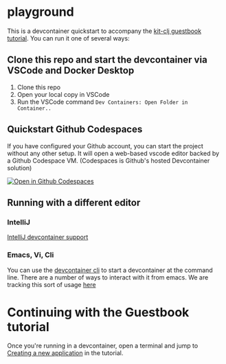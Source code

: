 # playground

This is a devcontainer quickstart to accompany the [kit-clj guestbook tutorial](https://kit-clj.github.io/docs/guestbook.html).  You can run it one of several ways:

## Clone this repo and start the devcontainer via VSCode and Docker Desktop

1. Clone this repo
2. Open your local copy in VSCode
3. Run the VSCode command `Dev Containers: Open Folder in Container..`


## Quickstart Github Codespaces
If you have configured your Github account, you can start the project without any other setup.  It will open a web-based vscode editor backed by a Github Codespace VM. (Codespaces is Github's hosted Devcontainer solution)

[![Open in Github Codespaces](https://github.com/codespaces/badge.svg)](https://codespaces.new/kit-clj/playground.github.io)

## Running with a different editor

### IntelliJ

[IntelliJ devcontainer support](https://www.jetbrains.com/help/idea/connect-to-devcontainer.html)

### Emacs, Vi, Cli

You can use the [devcontainer cli](https://github.com/devcontainers/cli) to start a devcontainer at the command line.  There are a number of ways to interact with it from emacs.  We are tracking this sort of usage [here](https://github.com/jwhitlark/cnc-devcontainer-templates/issues/3)

# Continuing with the Guestbook tutorial
Once you're running in a devcontainer, open a terminal and jump to [Creating a new application](https://kit-clj.github.io/docs/guestbook.html#creating_a_new_application) in the tutorial.